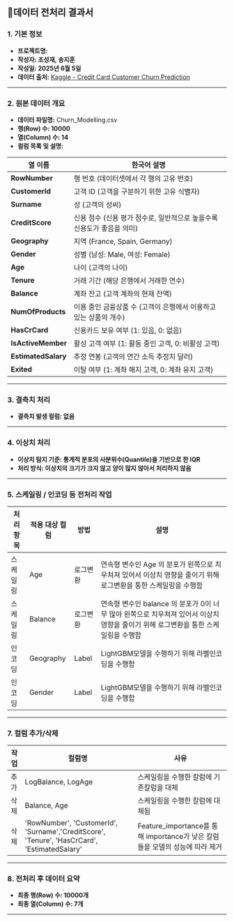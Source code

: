 ## **📄데이터 전처리 결과서**

### **1\. 기본 정보**

* **프로젝트명:**  
* **작성자: 조성재, 송지훈**  
* **작성일: 2025년 6월 5일**  
* **데이터 출처:**  [Kaggle \- Credit Card Customer Churn Prediction](https://www.kaggle.com/datasets/rjmanoj/credit-card-customer-churn-prediction)

---

### **2\. 원본 데이터 개요**

* **데이터 파일명:** Churn\_Modelling.csv  
* **행(Row) 수: 10000**  
* **열(Column) 수: 14**  
* **컬럼 목록 및 설명:**

| 열 이름 | 한국어 설명 |
| ----- | ----- |
| **RowNumber** | 행 번호 (데이터셋에서 각 행의 고유 번호) |
| **CustomerId** | 고객 ID (고객을 구분하기 위한 고유 식별자) |
| **Surname** | 성 (고객의 성씨) |
| **CreditScore** | 신용 점수 (신용 평가 점수로, 일반적으로 높을수록 신용도가 좋음을 의미) |
| **Geography** | 지역 (France, Spain, Germany) |
| **Gender** | 성별 (남성: Male, 여성: Female) |
| **Age** | 나이 (고객의 나이) |
| **Tenure** | 거래 기간 (해당 은행에서 거래한 연수) |
| **Balance** | 계좌 잔고 (고객 계좌의 현재 잔액) |
| **NumOfProducts** | 이용 중인 금융상품 수 (고객이 은행에서 이용하고 있는 상품의 개수) |
| **HasCrCard** | 신용카드 보유 여부 (1: 있음, 0: 없음) |
| **IsActiveMember** | 활성 고객 여부 (1: 활동 중인 고객, 0: 비활성 고객) |
| **EstimatedSalary** | 추정 연봉 (고객의 연간 소득 추정치 달러) |
| **Exited** | 이탈 여부 (1: 계좌 해지 고객, 0: 계좌 유지 고객) |

---

### **3\. 결측치 처리**

* **결측치 발생 컬럼: 없음**

---

### **4\. 이상치 처리**

* **이상치 탐지 기준: 통계적 분포의 사분위수(Quantile)을 기반으로 한 IQR**  
* **처리 방식: 이상치의 크기가 크지 않고 양이 많지 않아서 처리하지 않음**

---

### **5\. 스케일링 / 인코딩 등 전처리 작업**

| 처리 항목 | 적용 대상 컬럼 | 방법 | 설명 |
| ----- | ----- | ----- | ----- |
| 스케일링 | Age | 로그변환 | 연속형 변수인 Age 의 분포가 왼쪽으로 치우쳐져 있어서 이상치 영향을 줄이기 위해 로그변환을 통한 스케일링을 수행함 |
| 스케일링 | Balance | 로그변환 | 연속형 변수인 balance 의 분포가 0이 너무 많아 왼쪽으로 치우쳐져 있어서 이상치 영향을 줄이기 위해 로그변환을 통한 스케일링을 수행함 |
| 인코딩 | Geography | Label | LightGBM모델을 수행하기 위해 라벨인코딩을 수행함 |
| 인코딩 | Gender | Label | LightGBM모델을 수행하기 위해 라벨인코딩을 수행함 |

---

### **7\. 컬럼 추가/삭제**

| 작업 | 컬럼명 | 사유 |
| ----- | ----- | ----- |
| 추가 | LogBalance, LogAge | 스케일링을 수행한 칼럼에 기존칼럼을 대체 |
| 삭제 | Balance, Age | 스케일링을 수행한 칼럼에 대체됨 |
| 삭제 | 'RowNumber', 'CustomerId', 'Surname','CreditScore', 'Tenure', 'HasCrCard', 'EstimatedSalary' | Feature\_importance를 통해 importance가 낮은 칼럼들을 모델의 성능에 따라 제거 |

---

### **8\. 전처리 후 데이터 요약**

* **최종 행(Row) 수: 10000개**  
* **최종 열(Column) 수: 7개**

---

 